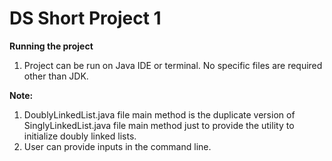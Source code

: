 # DS Short Project 1

**Running the project**
1. Project can be run on Java IDE or terminal. No specific files are required other than JDK.

**Note:**
1. DoublyLinkedList.java file main method is the duplicate version of SinglyLinkedList.java file main method just to provide the utility to initialize doubly linked lists.
2. User can provide inputs in the command line.